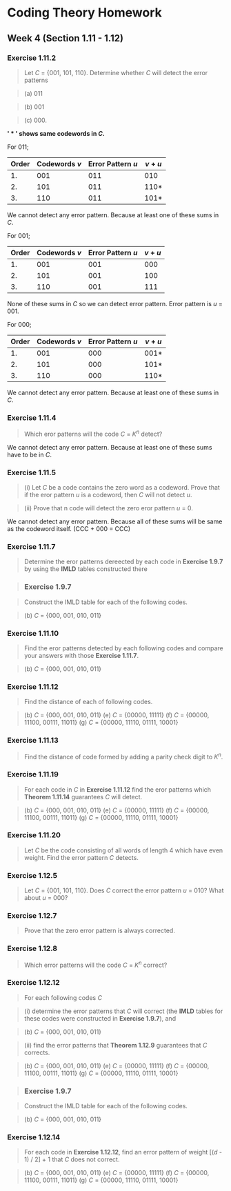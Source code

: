 # Coding Theory Homework

## Week 4 (Section 1.11 - 1.12)

### Exercise 1.11.2

> Let *C* = {001, 101, 110}. Determine whether *C* will detect the error patterns

> (a) 011

> (b) 001

> (c) 000.

**' * ' shows same codewords in *C*.**

For 011;

| Order | Codewords *v* | Error Pattern *u* | *v* + *u* |
| ----- | --------------| ----------------- | --------- |
| 1.    |  001          |  011              | 010       |
| 2.    |  101          |  011              | 110*      |
| 3.    |  110          |  011              | 101*      |

We cannot detect any error pattern. Because at least one of these sums in *C*.

For 001;

| Order | Codewords *v* | Error Pattern *u* | *v* + *u* |
| ----- | ------------- | ----------------- | --------- |
| 1.    |  001          |  001              | 000       |
| 2.    |  101          |  001              | 100       |
| 3.    |  110          |  001              | 111       |

None of these sums in *C* so we can detect error pattern. Error pattern is *u* = 001.

For 000;

| Order | Codewords *v* | Error Pattern *u* | *v* + *u* |
| ----- | ------------- | ----------------- | --------- |
| 1.    |  001          |  000              | 001*      |
| 2.    |  101          |  000              | 101*      |
| 3.    |  110          |  000              | 110*      |

We cannot detect any error pattern. Because at least one of these sums in *C*.

### Exercise 1.11.4

> Which eror patterns will the code *C* = *K*<sup>*n*</sup> detect?

We cannot detect any error pattern. Because at least one of these sums have to be in *C*.

### Exercise 1.11.5

> (i) Let *C* be a code contains the zero word as a codeword. Prove that if the eror pattern *u* is a codeword, then *C* will not detect *u*.

> (ii) Prove that n code will detect the zero eror pattern *u* = 0.

We cannot detect any error pattern. Because all of these sums will be same as the codeword itself. (CCC + 000 = CCC)

### Exercise 1.11.7

> Determine the eror patterns dereected by each code in **Exercise 1.9.7** by using the **IMLD** tables constructed there

> ### Exercise 1.9.7

> Construct the IMLD table for each of the following codes.

> (b) *C* = {000, 001, 010, 011}

### Exercise 1.11.10

> Find the eror patterns detected by each following codes and compare your answers with those **Exercise 1.11.7**.

> (b) *C* = {000, 001, 010, 011}

### Exercise 1.11.12

> Find the distance of each of following codes.

> (b) *C* = {000, 001, 010, 011}
> (e) *C* = {00000, 11111}
> (f) *C* = {00000, 11100, 00111, 11011}
> (g) *C* = {00000, 11110, 01111, 10001}

### Exercise 1.11.13

> Find the distance of code formed by adding a parity check digit to *K*<sup>*n*</sup>.

### Exercise 1.11.19

> For each code in *C* in **Exercise 1.11.12** find the eror patterns which **Theorem 1.11.14** guarantees *C* will detect.

> (b) *C* = {000, 001, 010, 011}
> (e) *C* = {00000, 11111}
> (f) *C* = {00000, 11100, 00111, 11011}
> (g) *C* = {00000, 11110, 01111, 10001}

### Exercise 1.11.20

> Let *C* be the code consisting of all words of length 4 which have even weight. Find the error pattern *C* detects.

### Exercise 1.12.5

> Let *C* = {001, 101, 110}. Does *C* correct the error pattern *u* = 010? What about *u* = 000?

### Exercise 1.12.7

> Prove that the zero error pattern is always corrected.

### Exercise 1.12.8

> Which error patterns will the code *C* = *K*<sup>*n*</sup> correct?

### Exercise  1.12.12

> For each following codes *C*

> (i) determine the error patterns that *C* will correct (the **IMLD** tables for these codes were constructed in **Exercise 1.9.7**), and

> (b) *C* = {000, 001, 010, 011}

> (ii) find the error patterns that **Theorem 1.12.9** guarantees that *C* corrects.

> (b) *C* = {000, 001, 010, 011}
> (e) *C* = {00000, 11111}
> (f) *C* = {00000, 11100, 00111, 11011}
> (g) *C* = {00000, 11110, 01111, 10001}

> ### Exercise 1.9.7

> Construct the IMLD table for each of the following codes.

> (b) *C* = {000, 001, 010, 011}

### Exercise 1.12.14

> For each code in **Exercise 1.12.12**, find an error pattern of weight [(*d* - 1) / 2] + 1 that *C* does not correct.

> (b) *C* = {000, 001, 010, 011}
> (e) *C* = {00000, 11111}
> (f) *C* = {00000, 11100, 00111, 11011}
> (g) *C* = {00000, 11110, 01111, 10001}
